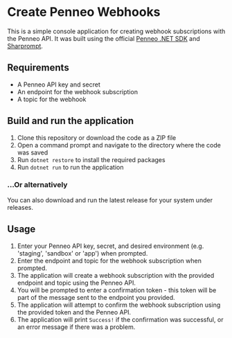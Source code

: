 # Create Penneo Webhooks

This is a simple console application for creating webhook subscriptions with the Penneo API.
It was built using the official [Penneo .NET SDK](https://github.com/Penneo/sdk-net) and [Sharprompt](https://github.com/shibayan/Sharprompt). 

## Requirements
* A Penneo API key and secret
* An endpoint for the webhook subscription
* A topic for the webhook 

## Build and run the application
1. Clone this repository or download the code as a ZIP file
2. Open a command prompt and navigate to the directory where the code was saved
3. Run `dotnet restore` to install the required packages
4. Run `dotnet run` to run the application

### ...Or alternatively
You can also download and run the latest release for your system under releases.

## Usage
1. Enter your Penneo API key, secret, and desired environment (e.g. 'staging', 'sandbox' or 'app') when prompted.
2. Enter the endpoint and topic for the webhook subscription when prompted.
3. The application will create a webhook subscription with the provided endpoint and topic using the Penneo API.
4. You will be prompted to enter a confirmation token - this token will be part of the message sent to the endpoint you provided.
5. The application will attempt to confirm the webhook subscription using the provided token and the Penneo API.
6. The application will print `Success!` if the confirmation was successful, or an error message if there was a problem.


